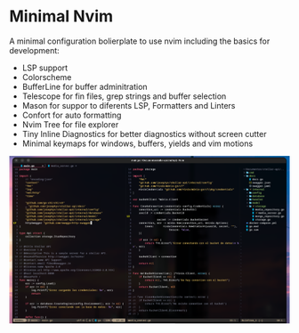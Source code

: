 # Minimal Nvim

A minimal configuration bolierplate to use nvim including the basics for development:

- LSP support
- Colorscheme
- BufferLine for buffer adminitration
- Telescope for fin files, grep strings and buffer selection
- Mason for suppor to diferents LSP, Formatters and Linters
- Confort for auto formatting
- Nvim Tree for file explorer
- Tiny Inline Diagnostics for better diagnostics without screen cutter
- Minimal keymaps for windows, buffers, yields and vim motions

![ImageDemo](./image/demo.png)
